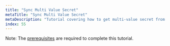 ```yaml
---
title: "Sync Multi Value Secret"
metaTitle: "Sync Multi Value Secret"
metaDescription: "Tutorial covering how to get multi-value secret from Azure Key Vault into Kubernetes, either as a native Kubernetes secret or directly injected into a container."
index: 55
---
```


<div class="alert alert-warning" role="alert">
  Note: The <a href="/tutorials/0-prerequisites">prerequisites</a> are required to complete this tutorial.
</div>
